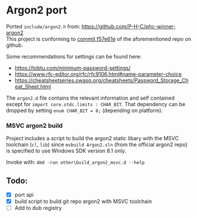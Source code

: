 # Argon2 port

Ported `include/argon2.h` from: https://github.com/P-H-C/phc-winner-argon2 \
This project is conforming to [commit f57e61e](https://github.com/P-H-C/phc-winner-argon2/tree/f57e61e19229e23c4445b85494dbf7c07de721cb) of the aforementioned repo on github.

Some recommendations for settings can be found here:

- https://tobtu.com/minimum-password-settings/
- https://www.rfc-editor.org/rfc/rfc9106.html#name-parameter-choice
- https://cheatsheetseries.owasp.org/cheatsheets/Password_Storage_Cheat_Sheet.html

The `argon2.d` file contains the relevant information and self contained except for `import core.stdc.limits : CHAR_BIT`.
That dependency can be dropped by setting `enum CHAR_BIT = 8;` (depending on platform).

### MSVC argon2 build

Project includes a script to build the argon2 static libary with the MSVC toolchain (`cl`, `lib`) since `msbuild Argon2.sln` (from the official argon2 repo) is specified to use Windows SDK version 8.1 only.

Invoke with: `dmd -run other\build_argon2_msvc.d --help`

## Todo:

- [x] port api
- [x] build script to build git repo argon2 with MSVC toolchain
- [ ] Add to dub registry
